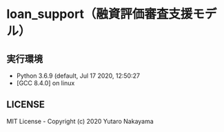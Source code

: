# loan_support（融資評価審査支援モデル）

## 実行環境
- Python 3.6.9 (default, Jul 17 2020, 12:50:27
- [GCC 8.4.0] on linux

## LICENSE 

MIT License - Copyright (c) 2020 Yutaro Nakayama
